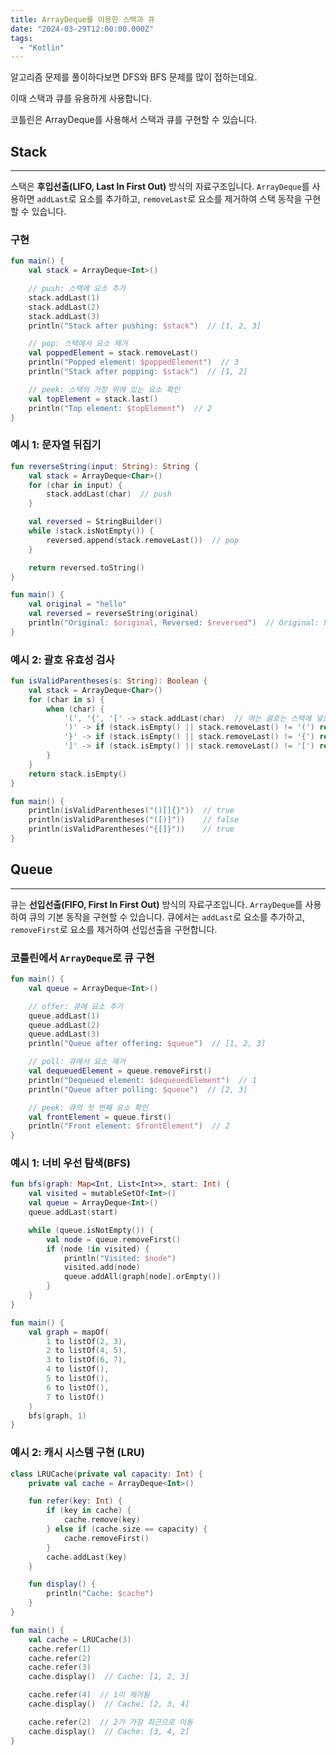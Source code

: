 ```yaml
---
title: ArrayDeque를 이용한 스택과 큐
date: "2024-03-29T12:00:00.000Z"
tags:  
  - "Kotlin"
---
```


알고리즘 문제를 풀이하다보면 DFS와 BFS 문제를 많이 접하는데요.

이때 스택과 큐를 유용하게 사용합니다.

코틀린은 ArrayDeque를 사용해서 스택과 큐를 구현할 수 있습니다.



## Stack
---

스택은 **후입선출(LIFO, Last In First Out)** 방식의 자료구조입니다. `ArrayDeque`를 사용하면 `addLast`로 요소를 추가하고, `removeLast`로 요소를 제거하여 스택 동작을 구현할 수 있습니다.


### 구현

```kotlin
fun main() {
    val stack = ArrayDeque<Int>()

    // push: 스택에 요소 추가
    stack.addLast(1)
    stack.addLast(2)
    stack.addLast(3)
    println("Stack after pushing: $stack")  // [1, 2, 3]

    // pop: 스택에서 요소 제거
    val poppedElement = stack.removeLast()
    println("Popped element: $poppedElement")  // 3
    println("Stack after popping: $stack")  // [1, 2]

    // peek: 스택의 가장 위에 있는 요소 확인
    val topElement = stack.last()
    println("Top element: $topElement")  // 2
}
```

### 예시 1: 문자열 뒤집기

```kotlin
fun reverseString(input: String): String {
    val stack = ArrayDeque<Char>()
    for (char in input) {
        stack.addLast(char)  // push
    }

    val reversed = StringBuilder()
    while (stack.isNotEmpty()) {
        reversed.append(stack.removeLast())  // pop
    }

    return reversed.toString()
}

fun main() {
    val original = "hello"
    val reversed = reverseString(original)
    println("Original: $original, Reversed: $reversed")  // Original: hello, Reversed: olleh
}
```

### 예시 2: 괄호 유효성 검사

```kotlin
fun isValidParentheses(s: String): Boolean {
    val stack = ArrayDeque<Char>()
    for (char in s) {
        when (char) {
            '(', '{', '[' -> stack.addLast(char)  // 여는 괄호는 스택에 넣는다
            ')' -> if (stack.isEmpty() || stack.removeLast() != '(') return false
            '}' -> if (stack.isEmpty() || stack.removeLast() != '{') return false
            ']' -> if (stack.isEmpty() || stack.removeLast() != '[') return false
        }
    }
    return stack.isEmpty()
}

fun main() {
    println(isValidParentheses("()[]{}"))  // true
    println(isValidParentheses("([)]"))    // false
    println(isValidParentheses("{[]}"))    // true
}
```



## Queue
---

큐는 **선입선출(FIFO, First In First Out)** 방식의 자료구조입니다. `ArrayDeque`를 사용하여 큐의 기본 동작을 구현할 수 있습니다. 큐에서는 `addLast`로 요소를 추가하고, `removeFirst`로 요소를 제거하여 선입선출을 구현합니다.

### 코틀린에서 `ArrayDeque`로 큐 구현

```kotlin
fun main() {
    val queue = ArrayDeque<Int>()

    // offer: 큐에 요소 추가
    queue.addLast(1)
    queue.addLast(2)
    queue.addLast(3)
    println("Queue after offering: $queue")  // [1, 2, 3]

    // poll: 큐에서 요소 제거
    val dequeuedElement = queue.removeFirst()
    println("Dequeued element: $dequeuedElement")  // 1
    println("Queue after polling: $queue")  // [2, 3]

    // peek: 큐의 첫 번째 요소 확인
    val frontElement = queue.first()
    println("Front element: $frontElement")  // 2
}
```

### 예시 1: 너비 우선 탐색(BFS)

```kotlin
fun bfs(graph: Map<Int, List<Int>>, start: Int) {
    val visited = mutableSetOf<Int>()
    val queue = ArrayDeque<Int>()
    queue.addLast(start)

    while (queue.isNotEmpty()) {
        val node = queue.removeFirst()
        if (node !in visited) {
            println("Visited: $node")
            visited.add(node)
            queue.addAll(graph[node].orEmpty())
        }
    }
}

fun main() {
    val graph = mapOf(
        1 to listOf(2, 3),
        2 to listOf(4, 5),
        3 to listOf(6, 7),
        4 to listOf(),
        5 to listOf(),
        6 to listOf(),
        7 to listOf()
    )
    bfs(graph, 1)
}
```

### 예시 2: 캐시 시스템 구현 (LRU)

```kotlin
class LRUCache(private val capacity: Int) {
    private val cache = ArrayDeque<Int>()

    fun refer(key: Int) {
        if (key in cache) {
            cache.remove(key)
        } else if (cache.size == capacity) {
            cache.removeFirst()
        }
        cache.addLast(key)
    }

    fun display() {
        println("Cache: $cache")
    }
}

fun main() {
    val cache = LRUCache(3)
    cache.refer(1)
    cache.refer(2)
    cache.refer(3)
    cache.display()  // Cache: [1, 2, 3]

    cache.refer(4)  // 1이 제거됨
    cache.display()  // Cache: [2, 3, 4]

    cache.refer(2)  // 2가 가장 최근으로 이동
    cache.display()  // Cache: [3, 4, 2]
}
```


